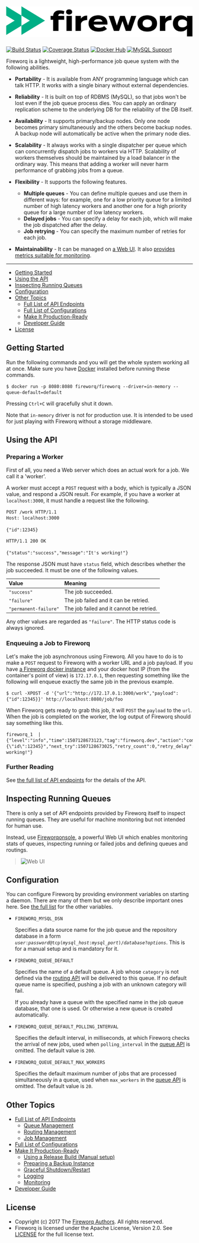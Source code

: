 ![Fireworq][logo]
=================

[![Build Status](https://github.com/fireworq/fireworq/workflows/CI/badge.svg)](https://github.com/fireworq/fireworq/actions)
[![Coverage Status](https://coveralls.io/repos/github/fireworq/fireworq/badge.svg?branch=master)](https://coveralls.io/github/fireworq/fireworq?branch=master)
[![Docker Hub](https://img.shields.io/badge/docker%20build-ready-blue)](https://hub.docker.com/r/fireworq/fireworq)
[![MySQL Support](https://img.shields.io/badge/MySQL%20support-%3E%3D8.0-yellowgreen)](https://github.com/fireworq/fireworq/blob/master/script/docker/mysql/Dockerfile)

Fireworq is a lightweight, high-performance job queue system with the
following abilities.

- **Portability** - It is available from ANY programming language
  which can talk HTTP.  It works with a single binary without external
  dependencies.

- **Reliability** - It is built on top of RDBMS (MySQL), so that jobs
  won't be lost even if the job queue process dies.  You can apply an
  ordinary replication scheme to the underlying DB for the reliability
  of the DB itself.

- **Availability** - It supports primary/backup nodes.  Only one node
  becomes primary simultaneously and the others become backup nodes.
  A backup node will automatically be active when the primary node
  dies.

- **Scalability** - It always works with a single dispatcher per queue
  which can concurrently dispatch jobs to workers via HTTP.
  Scalability of workers themselves should be maintained by a load
  balancer in the ordinary way.  This means that adding a worker will
  never harm performance of grabbing jobs from a queue.

- **Flexibility** - It supports the following features.

  - **Multiple queues** - You can define multiple queues and use them
    in different ways: for example, one for a low priority queue for a
    limited number of high latency workers and another one for a high
    priority queue for a large number of low latency workers.
  - **Delayed jobs** - You can specify a delay for each job, which
    will make the job dispatched after the delay.
  - **Job retrying** - You can specify the maximum number of retries
    for each job.

- **Maintainability** - It can be managed on [a Web UI][Fireworqonsole].  It also [provides metrics suitable for monitoring][section-monitoring].

----

- [Getting Started][section-start]
- [Using the API][section-api]
- [Inspecting Running Queues][section-inspecting]
- [Configuration][section-configuration]
- [Other Topics][section-other]
  - [Full List of API Endpoints][page-api]
  - [Full List of Configurations][page-configuration]
  - [Make It Production-Ready][page-production-ready]
  - [Developer Guide][page-developing]
- [License][section-license]

## <a name="start">Getting Started</a>

Run the following commands and you will get the whole system working
all at once.  Make sure you have [Docker][] installed before running
these commands.

```
$ docker run -p 8080:8080 fireworq/fireworq --driver=in-memory --queue-default=default
```

Pressing `Ctrl+C` will gracefully shut it down.

Note that `in-memory` driver is not for production use.  It is
intended to be used for just playing with Fireworq without a storage
middleware.

## <a name="api">Using the API</a>

### Preparing a Worker

First of all, you need a Web server which does an actual work for a
job.  We call it a 'worker'.

A worker must accept a `POST` request with a body, which is typically
a JSON value, and respond a JSON result.  For example, if you have a
worker at `localhost:3000`, it must handle a request like the
following.

```http
POST /work HTTP/1.1
Host: localhost:3000

{"id":12345}
```

```http
HTTP/1.1 200 OK

{"status":"success","message":"It's working!"}
```

The response JSON must have `status` field, which describes whether
the job  succeeded.  It must be one of the following values.

|Value                |Meaning                                 |
|:--------------------|:---------------------------------------|
|`"success"`          |The job succeeded.                      |
|`"failure"`          |The job failed and it can be retried.   |
|`"permanent-failure"`|The job failed and it cannot be retried.|

Any other values are regarded as `"failure"`.  The HTTP status code is
always ignored.

### Enqueuing a Job to Fireworq

Let's make the job asynchronous using Fireworq.  All you have to do is
to make a `POST` request to Fireworq with a worker URL and a job
payload.  If you have [a Fireworq docker instance][section-start] and
your docker host IP (from the container's point of view) is
`172.17.0.1`, then requesting something like the following will
enqueue exactly the same job in the previous example.

```
$ curl -XPOST -d '{"url":"http://172.17.0.1:3000/work","payload":{"id":12345}}' http://localhost:8080/job/foo
```

When Fireworq gets ready to grab this job, it will `POST` the
`payload` to the `url`.  When the job is completed on the worker, the
log output of Fireworq should say something like this.

```
fireworq_1  | {"level":"info","time":1507128673123,"tag":"fireworq.dev","action":"complete","queue":"default","category":"foo","id":2,"status":"completed","created_at":1507128673025,"elapsed":98,"url":"http://172.17.0.1:3000/work","payload":"{\"id\":12345}","next_try":1507128673025,"retry_count":0,"retry_delay":0,"fail_count":0,"timeout":0,"message":"It's working!"}
```

### Further Reading

See [the full list of API endpoints][page-api] for the details of the
API.

## <a name="inspecting">Inspecting Running Queues</a>

There is only a set of API endpoints provided by Fireworq itself to
inspect running queues.  They are useful for machine monitoring but
not intended for human use.

Instead, use [Fireworqonsole][], a powerful Web UI which enables
monitoring stats of queues, inspecting running or failed jobs and
defining queues and routings.

> ![Web UI](https://github.com/fireworq/fireworqonsole/raw/master/doc/images/console.png "Web UI")

## <a name="config">Configuration</a>

You can configure Fireworq by providing environment variables on
starting a daemon.  There are many of them but we only describe
important ones here.  See [the full list][page-configuration] for the
other variables.

- `FIREWORQ_MYSQL_DSN`

  Specifies a data source name for the job queue and the repository
  database in a form
  <code><var>user</var>:<var>password</var>@tcp(<var>mysql_host</var>:<var>mysql_port</var>)/<var>database</var>?<var>options</var></code>.
  This is for a manual setup and is mandatory for it.

- `FIREWORQ_QUEUE_DEFAULT`

  Specifies the name of a default queue.  A job whose `category` is
  not defined via the [routing API][api-put-routing] will be delivered
  to this queue.  If no default queue name is specified, pushing a job
  with an unknown category will fail.

  If you already have a queue with the specified name in the job queue
  database, that one is used.  Or otherwise a new queue is created
  automatically.

- `FIREWORQ_QUEUE_DEFAULT_POLLING_INTERVAL`

  Specifies the default interval, in milliseconds, at which Fireworq
  checks the arrival of new jobs, used when `polling_interval` in the
  [queue API][api-put-queue] is omitted.  The default value is `200`.

- `FIREWORQ_QUEUE_DEFAULT_MAX_WORKERS`

  Specifies the default maximum number of jobs that are processed
  simultaneously in a queue, used when `max_workers` in the
  [queue API][api-put-queue] is omitted.  The default value is `20`.

## <a name="other">Other Topics</a>

- [Full List of API Endpoints][page-api]
  - [Queue Management][section-api-queue]
  - [Routing Management][section-api-routing]
  - [Job Management][section-api-job]
- [Full List of Configurations][page-configuration]
- [Make It Production-Ready][page-production-ready]
  - [Using a Release Build (Manual setup)][section-manual-setup]
  - [Preparing a Backup Instance][section-backup]
  - [Graceful Shutdown/Restart][section-graceful-restart]
  - [Logging][section-logging]
  - [Monitoring][section-monitoring]
- [Developer Guide][page-developing]

## <a name="license">License</a>

- Copyright (c) 2017 The [Fireworq Authors][authors]. All rights reserved.
- Fireworq is licensed under the Apache License, Version 2.0. See
  [LICENSE][license] for the full license text.

[section-start]: #start
[section-configuration]: #config
[section-api]: #api
[section-inspecting]: #inspecting
[section-other]: #other
[section-license]: #license

[page-configuration]: ./doc/config.md
[page-api]: ./doc/api.md
[section-api-queue]: ./doc/api.md#api-queue
[section-api-routing]: ./doc/api.md#api-routing
[section-api-job]: ./doc/api.md#api-job
[page-production-ready]: ./doc/production.md
[section-manual-setup]: ./doc/production.md#manual-setup
[section-backup]: ./doc/production.md#backup
[section-graceful-restart]: ./doc/production.md#graceful-restart
[section-logging]: ./doc/production.md#logging
[section-monitoring]: ./doc/production.md#monitoring
[page-developing]: ./CONTRIBUTING.md

[api-put-queue]: ./doc/api.md#api-put-queue
[api-put-routing]: ./doc/api.md#api-put-routing

[logo]: ./doc/images/logo.png "Fireworq"
[license]: ./LICENSE
[authors]: ./AUTHORS.md

[Docker]: https://www.docker.com/
[Fireworqonsole]: https://github.com/fireworq/fireworqonsole
